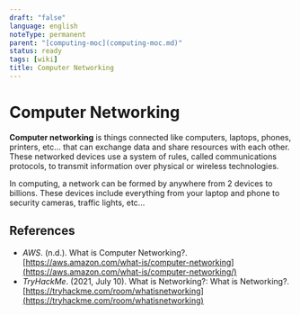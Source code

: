 ```yaml
---
draft: "false"
language: english
noteType: permanent
parent: "[computing-moc](computing-moc.md)"
status: ready
tags: [wiki]
title: Computer Networking
---
```


# Computer Networking

**Computer networking** is things connected like computers, laptops, phones, printers, etc... that can exchange data and share resources with each other. These networked devices use a system of rules, called communications protocols, to transmit information over physical or wireless technologies.

In computing, a network can be formed by anywhere from 2 devices to billions. These devices include everything from your laptop and phone to security cameras, traffic lights, etc...

## References

- _AWS_. (n.d.). <span class="reference-title">What is Computer Networking?</span>. [https://aws.amazon.com/what-is/computer-networking](https://aws.amazon.com/what-is/computer-networking/)
- _TryHackMe_. (2021, July 10). <span class="reference-title">What is Networking?: What is Networking?</span>. [https://tryhackme.com/room/whatisnetworking](https://tryhackme.com/room/whatisnetworking)
